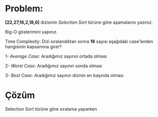 # Problem:
**[22,27,16,2,18,6]** dizisinin *Selection Sort* türüne göre aşamalarını yazınız.

Big-O gösterimini yapınız.

Time Complexity: Dizi sıralandıktan sonra **18** sayısı aşağıdaki case'lerden hangisinin kapsamına girer? 

1- *Average Case*: Aradığımız sayının ortada olması

2- *Worst Case*: Aradığımız sayının sonda olması

3- *Best Case*: Aradığımız sayının dizinin en başında olması

# Çözüm
Selection Sort türüne göre sıralama yaparken 